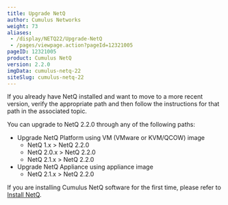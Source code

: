 ```yaml
---
title: Upgrade NetQ
author: Cumulus Networks
weight: 73
aliases:
 - /display/NETQ22/Upgrade-NetQ
 - /pages/viewpage.action?pageId=12321005
pageID: 12321005
product: Cumulus NetQ
version: 2.2.0
imgData: cumulus-netq-22
siteSlug: cumulus-netq-22
---
```

If you already have NetQ installed and want to move to a more recent
version, verify the appropriate path and then follow the instructions
for that path in the associated topic.

You can upgrade to NetQ 2.2.0 through any of the following paths:

  - Upgrade NetQ Platform using VM (VMware or KVM/QCOW) image
      - NetQ 1.x \> NetQ 2.2.0
      - NetQ 2.0.x \> NetQ 2.2.0
      - NetQ 2.1.x \> NetQ 2.2.0
  - Upgrade NetQ Appliance using appliance image
      - NetQ 2.1.x \> NetQ 2.2.0

If you are installing Cumulus NetQ software for the first time, please
refer to [Install
NetQ](/version/cumulus-netq-22/Cumulus-NetQ-Deployment-Guide/Install-NetQ).

<article id="html-search-results" class="ht-content" style="display: none;">

</article>

<footer id="ht-footer">

</footer>
